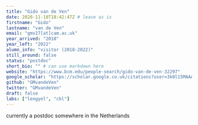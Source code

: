 ```yaml
---
title: "Gido van de Ven"
date: 2020-11-18T18:42:47Z # leave as is
firstname: "Gido"
lastname: "van de Ven"
email: "gmv27[at]cam.ac.uk"
year_arrived: "2018"
year_left: "2022"
alumn_info: "visitor (2018-2022)"
still_around: false
status: "postdoc"
short_bio: "" # can use markdown here
website: "https://www.bcm.edu/people-search/gido-van-de-ven-32297"
google_scholar: "https://scholar.google.co.uk/citations?user=3k0l15MAAAAJ&hl=en"
github: "GMvandeVen"
twitter: "GMvandeVen"
draft: false
labs: ["lengyel", "cbl"]
---
```

<!-- Gido van de Ven joined the group in 2018 as visiting researcher. He received his PhD from the University of Oxford working with David Dupret, after which he started a postdoc with Andreas Tolias at the Baylor College of Medicine. He integrates insights or concepts from Neuroscience into deep learning models, with as goal (1) to make their performance more human-like and (2) to gain deeper insights in the computational roles of empirical properties of the brain. He has a particular interest in the role of reactivation in memory consolidation. -->

currently a postdoc somewhere in the Netherlands
